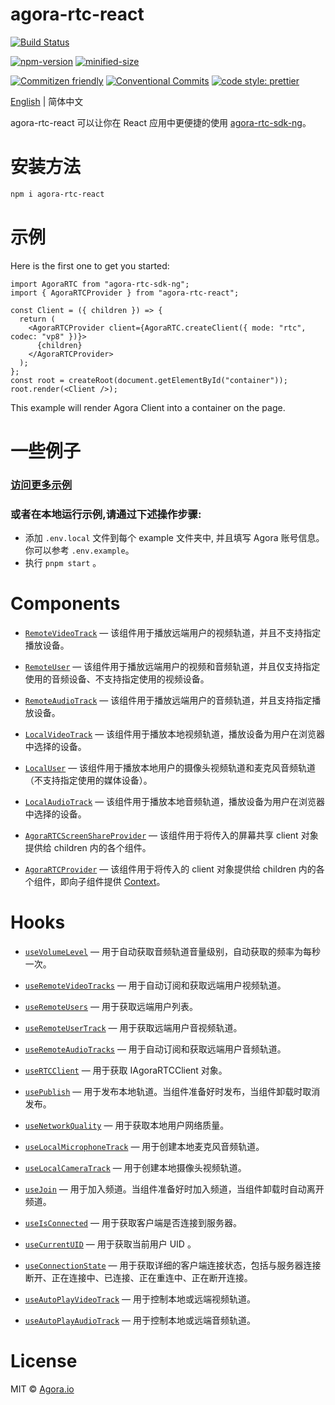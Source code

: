 # agora-rtc-react

[![Build Status](https://github.com/agoraio-extensions/agora-rtc-react/actions/workflows/build.yml/badge.svg)](https://github.com/agoraio-extensions/agora-rtc-react/actions/workflows/build.yml)

[![npm-version](https://img.shields.io/npm/v/agora-rtc-react.svg)](https://www.npmjs.com/package/agora-rtc-react)
[![minified-size](https://img.shields.io/bundlephobia/minzip/agora-rtc-react)](https://bundlephobia.com/package/agora-rtc-react)

[![Commitizen friendly](https://img.shields.io/badge/commitizen-friendly-brightgreen.svg?maxAge=2592000)](http://commitizen.github.io/cz-cli/)
[![Conventional Commits](https://img.shields.io/badge/Conventional%20Commits-1.0.0-brightgreen.svg?maxAge=2592000)](https://conventionalcommits.org)
[![code style: prettier](https://img.shields.io/badge/code_style-prettier-ff69b4.svg?style=flat-square)](https://github.com/prettier/prettier)

[English](./README.md) | 简体中文

agora-rtc-react 可以让你在 React 应用中更便捷的使用 [agora-rtc-sdk-ng](https://www.npmjs.com/package/agora-rtc-sdk-ng)。

# 安装方法

```bash
npm i agora-rtc-react
```

# 示例

Here is the first one to get you started:

```tsx
import AgoraRTC from "agora-rtc-sdk-ng";
import { AgoraRTCProvider } from "agora-rtc-react";

const Client = ({ children }) => {
  return (
    <AgoraRTCProvider client={AgoraRTC.createClient({ mode: "rtc", codec: "vp8" })}>
      {children}
    </AgoraRTCProvider>
  );
};
const root = createRoot(document.getElementById("container"));
root.render(<Client />);
```

This example will render Agora Client into a container on the page.

# 一些例子

### [访问更多示例](https://agoraio-extensions.github.io/agora-rtc-react/basic/)

### 或者在本地运行示例,请通过下述操作步骤:

- 添加 `.env.local` 文件到每个 example 文件夹中, 并且填写 Agora 账号信息。你可以参考 `.env.example`。
- 执行 `pnpm start` 。

# Components

- [`RemoteVideoTrack`](https://github.com/AgoraIO-Extensions/agora-rtc-react/tree/main/packages/agora-rtc-react/docs/components/RemoteVideoTrack.zh-CN.mdx) &mdash; 该组件用于播放远端用户的视频轨道，并且不支持指定播放设备。

- [`RemoteUser`](https://github.com/AgoraIO-Extensions/agora-rtc-react/tree/main/packages/agora-rtc-react/docs/components/RemoteUser.zh-CN.mdx) &mdash; 该组件用于播放远端用户的视频和音频轨道，并且仅支持指定使用的音频设备、不支持指定使用的视频设备。

- [`RemoteAudioTrack`](https://github.com/AgoraIO-Extensions/agora-rtc-react/tree/main/packages/agora-rtc-react/docs/components/RemoteAudioTrack.zh-CN.mdx) &mdash; 该组件用于播放远端用户的音频轨道，并且支持指定播放设备。

- [`LocalVideoTrack`](https://github.com/AgoraIO-Extensions/agora-rtc-react/tree/main/packages/agora-rtc-react/docs/components/LocalVideoTrack.zh-CN.mdx) &mdash; 该组件用于播放本地视频轨道，播放设备为用户在浏览器中选择的设备。

- [`LocalUser`](https://github.com/AgoraIO-Extensions/agora-rtc-react/tree/main/packages/agora-rtc-react/docs/components/LocalUser.zh-CN.mdx) &mdash; 该组件用于播放本地用户的摄像头视频轨道和麦克风音频轨道（不支持指定使用的媒体设备）。

- [`LocalAudioTrack`](https://github.com/AgoraIO-Extensions/agora-rtc-react/tree/main/packages/agora-rtc-react/docs/components/LocalAudioTrack.zh-CN.mdx) &mdash; 该组件用于播放本地音频轨道，播放设备为用户在浏览器中选择的设备。

- [`AgoraRTCScreenShareProvider`](https://github.com/AgoraIO-Extensions/agora-rtc-react/tree/main/packages/agora-rtc-react/docs/components/AgoraRTCScreenShareProvider.zh-CN.mdx) &mdash; 该组件用于将传入的屏幕共享 client 对象提供给 children 内的各个组件。

- [`AgoraRTCProvider`](https://github.com/AgoraIO-Extensions/agora-rtc-react/tree/main/packages/agora-rtc-react/docs/components/AgoraRTCProvider.zh-CN.mdx) &mdash; 该组件用于将传入的 client 对象提供给 children 内的各个组件，即向子组件提供 <a href="https://react.dev/learn/passing-data-deeply-with-context">Context</a>。

# Hooks

- [`useVolumeLevel`](https://github.com/AgoraIO-Extensions/agora-rtc-react/tree/main/packages/agora-rtc-react/docs/hooks/useVolumeLevel.zh-CN.mdx) &mdash; 用于自动获取音频轨道音量级别，自动获取的频率为每秒一次。

- [`useRemoteVideoTracks`](https://github.com/AgoraIO-Extensions/agora-rtc-react/tree/main/packages/agora-rtc-react/docs/hooks/useRemoteVideoTracks.zh-CN.mdx) &mdash; 用于自动订阅和获取远端用户视频轨道。

- [`useRemoteUsers`](https://github.com/AgoraIO-Extensions/agora-rtc-react/tree/main/packages/agora-rtc-react/docs/hooks/useRemoteUsers.zh-CN.mdx) &mdash; 用于获取远端用户列表。

- [`useRemoteUserTrack`](https://github.com/AgoraIO-Extensions/agora-rtc-react/tree/main/packages/agora-rtc-react/docs/hooks/useRemoteUserTrack.zh-CN.mdx) &mdash; 用于获取远端用户音视频轨道。

- [`useRemoteAudioTracks`](https://github.com/AgoraIO-Extensions/agora-rtc-react/tree/main/packages/agora-rtc-react/docs/hooks/useRemoteAudioTracks.zh-CN.mdx) &mdash; 用于自动订阅和获取远端用户音频轨道。

- [`useRTCClient`](https://github.com/AgoraIO-Extensions/agora-rtc-react/tree/main/packages/agora-rtc-react/docs/hooks/useRTCClient.zh-CN.mdx) &mdash; 用于获取 IAgoraRTCClient 对象。

- [`usePublish`](https://github.com/AgoraIO-Extensions/agora-rtc-react/tree/main/packages/agora-rtc-react/docs/hooks/usePublish.zh-CN.mdx) &mdash; 用于发布本地轨道。当组件准备好时发布，当组件卸载时取消发布。

- [`useNetworkQuality`](https://github.com/AgoraIO-Extensions/agora-rtc-react/tree/main/packages/agora-rtc-react/docs/hooks/useNetworkQuality.zh-CN.mdx) &mdash; 用于获取本地用户网络质量。

- [`useLocalMicrophoneTrack`](https://github.com/AgoraIO-Extensions/agora-rtc-react/tree/main/packages/agora-rtc-react/docs/hooks/useLocalMicrophoneTrack.zh-CN.mdx) &mdash; 用于创建本地麦克风音频轨道。

- [`useLocalCameraTrack`](https://github.com/AgoraIO-Extensions/agora-rtc-react/tree/main/packages/agora-rtc-react/docs/hooks/useLocalCameraTrack.zh-CN.mdx) &mdash; 用于创建本地摄像头视频轨道。

- [`useJoin`](https://github.com/AgoraIO-Extensions/agora-rtc-react/tree/main/packages/agora-rtc-react/docs/hooks/useJoin.zh-CN.mdx) &mdash; 用于加入频道。当组件准备好时加入频道，当组件卸载时自动离开频道。

- [`useIsConnected`](https://github.com/AgoraIO-Extensions/agora-rtc-react/tree/main/packages/agora-rtc-react/docs/hooks/useIsConnected.zh-CN.mdx) &mdash; 用于获取客户端是否连接到服务器。

- [`useCurrentUID`](https://github.com/AgoraIO-Extensions/agora-rtc-react/tree/main/packages/agora-rtc-react/docs/hooks/useCurrentUID.zh-CN.mdx) &mdash; 用于获取当前用户 UID 。

- [`useConnectionState`](https://github.com/AgoraIO-Extensions/agora-rtc-react/tree/main/packages/agora-rtc-react/docs/hooks/useConnectionState.zh-CN.mdx) &mdash; 用于获取详细的客户端连接状态，包括与服务器连接断开、正在连接中、已连接、正在重连中、正在断开连接。

- [`useAutoPlayVideoTrack`](https://github.com/AgoraIO-Extensions/agora-rtc-react/tree/main/packages/agora-rtc-react/docs/hooks/useAutoPlayVideoTrack.zh-CN.mdx) &mdash; 用于控制本地或远端视频轨道。

- [`useAutoPlayAudioTrack`](https://github.com/AgoraIO-Extensions/agora-rtc-react/tree/main/packages/agora-rtc-react/docs/hooks/useAutoPlayAudioTrack.zh-CN.mdx) &mdash; 用于控制本地或远端音频轨道。

# License

MIT © [Agora.io](https://github.com/AgoraIO)

